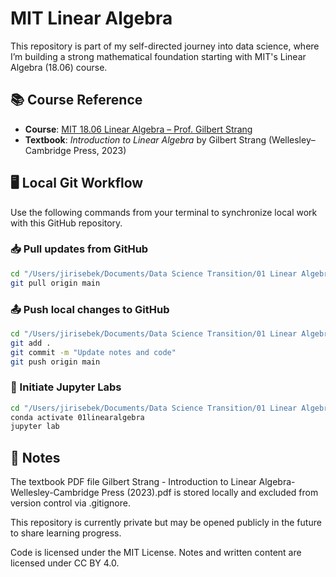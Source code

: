 # MIT Linear Algebra

This repository is part of my self-directed journey into data science, where I’m building a strong mathematical foundation starting with MIT's Linear Algebra (18.06) course.

## 📚 Course Reference

- **Course**: [MIT 18.06 Linear Algebra – Prof. Gilbert Strang](https://ocw.mit.edu/courses/18-06sc-linear-algebra-fall-2011/)
- **Textbook**: *Introduction to Linear Algebra* by Gilbert Strang (Wellesley–Cambridge Press, 2023)

## 🖥️ Local Git Workflow

Use the following commands from your terminal to synchronize local work with this GitHub repository.

### 📥 Pull updates from GitHub

```bash
cd "/Users/jirisebek/Documents/Data Science Transition/01 Linear Algebra"
git pull origin main
```

### 📤 Push local changes to GitHub

```bash
cd "/Users/jirisebek/Documents/Data Science Transition/01 Linear Algebra"
git add .
git commit -m "Update notes and code"
git push origin main
```

### 📓 Initiate Jupyter Labs

```bash
cd "/Users/jirisebek/Documents/Data Science Transition/01 Linear Algebra"
conda activate 01linearalgebra
jupyter lab
```

## 📝 Notes

The textbook PDF file
Gilbert Strang - Introduction to Linear Algebra-Wellesley-Cambridge Press (2023).pdf
is stored locally and excluded from version control via .gitignore.

This repository is currently private but may be opened publicly in the future to share learning progress.

Code is licensed under the MIT License. Notes and written content are licensed under CC BY 4.0.